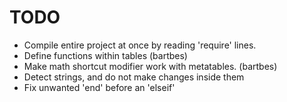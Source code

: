 # TODO

- Compile entire project at once by reading 'require' lines.
- Define functions within tables (bartbes)
- Make math shortcut modifier work with metatables. (bartbes)
- Detect strings, and do not make changes inside them
- Fix unwanted 'end' before an 'elseif'
